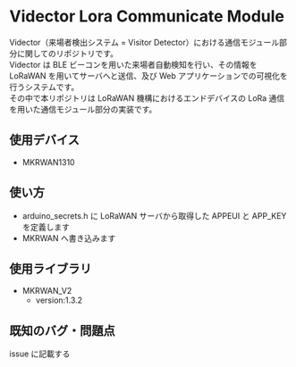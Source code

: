 # Vidector Lora Communicate Module

Vidector（来場者検出システム = Visitor Detector）における通信モジュール部分に関してのリポジトリです。  
Vidector は BLE ビーコンを用いた来場者自動検知を行い、その情報を LoRaWAN を用いてサーバへと送信、及び Web アプリケーションでの可視化を行うシステムです。  
その中で本リポジトリは LoRaWAN 機構におけるエンドデバイスの LoRa 通信を用いた通信モジュール部分の実装です。

## 使用デバイス

- MKRWAN1310

## 使い方

- arduino_secrets.h に LoRaWAN サーバから取得した APPEUI と APP_KEY を定義します
- MKRWAN へ書き込みます

## 使用ライブラリ

- MKRWAN_V2
  - version:1.3.2

## 既知のバグ・問題点

issue に記載する
